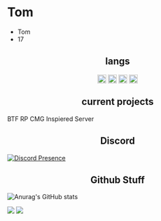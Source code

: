 <h1>Tom</h1>

- Tom
- 17

<h2 align="center">langs</h2>

<p align="center">
<img align="center" src="https://cdn.jsdelivr.net/npm/simple-icons@3.0.1/icons/python.svg" alt="python" height="20" width="20" />
<img align="center" src="https://cdn.jsdelivr.net/npm/simple-icons@3.0.1/icons/lua.svg" alt="lua" height="20" width="20" />
<img align="center" src="https://cdn.jsdelivr.net/npm/simple-icons@3.0.1/icons/csharp.svg" alt="csharp" height="20" width="20" />
<img align="center" src="https://cdn.jsdelivr.net/npm/simple-icons@3.0.1/icons/node-dot-js.svg" alt="nodejs" height="20" width="20" />
</p>

<h2 align="center">current projects</h2>
BTF RP CMG Inspiered Server






<h2 align="center">Discord</h2>

[![Discord Presence](https://lanyard.cnrad.dev/api/609827079818575903)](https://discord.com/users/609827079818575903)

<h2 align="center">Github Stuff</h2>

![Anurag's GitHub stats](https://github-readme-stats.vercel.app/api?username=tom5m&count_private=true&show_icons=true&theme=tokyonight)
<p><img src="http://github-profile-summary-cards.vercel.app/api/cards/profile-details?username=tom5m&theme=tokyonight" />
<img src="https://github-readme-streak-stats.herokuapp.com/?user=tom5m&hide_border=true&card_width=338&theme=tokyonight" />
